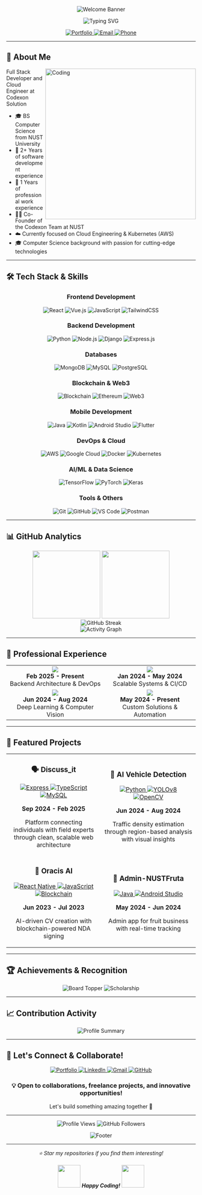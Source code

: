 <p align="center">
  <img src="https://capsule-render.vercel.app/api?type=waving&color=gradient&height=250&section=header&text=Labib+Kamran&desc=Full+Stack+Developer+|+Cloud+Engineer+|+AI/ML+Expert&fontSize=50&descSize=18&descAlignY=65" alt="Welcome Banner"/>
</p>

<div align="center">
  <img src="https://readme-typing-svg.demolab.com?font=Fira+Code&weight=600&size=28&duration=3000&pause=1000&color=3F7EF7&center=true&vCenter=true&width=600&height=100&lines=Full+Stack+Developer;Mobile+Application+Developer;AWS+Engineering+and+Kubernetes;Google+Cloud;2%2B+years+of+coding+experience" alt="Typing SVG" />
</div>

<p align="center">
  <a href="https://labibkamran.com">
    <img src="https://img.shields.io/badge/🌐_Portfolio-labibkamran.com-blue?style=for-the-badge&logo=google-chrome&logoColor=white" alt="Portfolio"/>
  </a>
  <a href="mailto:labibkamran2003@gmail.com">
    <img src="https://img.shields.io/badge/📧_Email-labibkamran2003@gmail.com-red?style=for-the-badge&logo=gmail&logoColor=white" alt="Email"/>
  </a>
  <a href="tel:+923194246872">
    <img src="https://img.shields.io/badge/📞_Phone-+92_319_4246872-green?style=for-the-badge&logo=whatsapp&logoColor=white" alt="Phone"/>
  </a>
</p>

---

## 🚀 About Me

<img align="right" alt="Coding" width="400" src="https://media.giphy.com/media/qgQUggAC3Pfv687qPC/giphy.gif">

Full Stack Developer and Cloud Engineer at Codexon Solution

- 🎓 BS Computer Science from NUST University
- 🚀 2+ Years of software development experience
- 💼 1 Years of professional work experience
- 👨‍💻 Co-Founder of the Codexon Team at NUST
- ☁️ Currently focused on Cloud Engineering & Kubernetes (AWS)
- 🎓 Computer Science background with passion for cutting-edge technologies

---

## 🛠️ Tech Stack & Skills

<div align="center">

### Frontend Development
<p>
  <img src="https://img.shields.io/badge/⚛️-REACT-61DAFB?style=for-the-badge&logo=react&logoColor=black" alt="React"/>
  <img src="https://img.shields.io/badge/🔷-VUEJS-4FC08D?style=for-the-badge&logo=vue.js&logoColor=white" alt="Vue.js"/>
  <img src="https://img.shields.io/badge/🟨-JAVASCRIPT-F7DF1E?style=for-the-badge&logo=javascript&logoColor=black" alt="JavaScript"/>
  <img src="https://img.shields.io/badge/🎨-TAILWINDCSS-38B2AC?style=for-the-badge&logo=tailwind-css&logoColor=white" alt="TailwindCSS"/>
</p>

### Backend Development
<p>
  <img src="https://img.shields.io/badge/🐍-PYTHON-3776AB?style=for-the-badge&logo=python&logoColor=white" alt="Python"/>
  <img src="https://img.shields.io/badge/🟢-NODE.JS-339933?style=for-the-badge&logo=nodedotjs&logoColor=white" alt="Node.js"/>
  <img src="https://img.shields.io/badge/🎯-DJANGO-092E20?style=for-the-badge&logo=django&logoColor=white" alt="Django"/>
  <img src="https://img.shields.io/badge/⚡-EXPRESS.JS-000000?style=for-the-badge&logo=express&logoColor=white" alt="Express.js"/>
</p>

### Databases
<p>
  <img src="https://img.shields.io/badge/🍃-MONGODB-47A248?style=for-the-badge&logo=mongodb&logoColor=white" alt="MongoDB"/>
  <img src="https://img.shields.io/badge/🔵-MYSQL-4479A1?style=for-the-badge&logo=mysql&logoColor=white" alt="MySQL"/>
  <img src="https://img.shields.io/badge/🐘-POSTGRES-336791?style=for-the-badge&logo=postgresql&logoColor=white" alt="PostgreSQL"/>
</p>

### Blockchain & Web3
<p>
  <img src="https://img.shields.io/badge/⛓️-BLOCKCHAIN-000000?style=for-the-badge&logo=bitcoin&logoColor=white" alt="Blockchain"/>
  <img src="https://img.shields.io/badge/🔷-ETHEREUM-3C3C3D?style=for-the-badge&logo=ethereum&logoColor=white" alt="Ethereum"/>
  <img src="https://img.shields.io/badge/🌐-WEB3-F16822?style=for-the-badge&logo=web3.js&logoColor=white" alt="Web3"/>
</p>

### Mobile Development
<p>
  <img src="https://img.shields.io/badge/☕-JAVA-ED8B00?style=for-the-badge&logo=java&logoColor=white" alt="Java"/>
  <img src="https://img.shields.io/badge/🔺-KOTLIN-7F52FF?style=for-the-badge&logo=kotlin&logoColor=white" alt="Kotlin"/>
  <img src="https://img.shields.io/badge/🤖-ANDROID_STUDIO-3DDC84?style=for-the-badge&logo=android-studio&logoColor=white" alt="Android Studio"/>
  <img src="https://img.shields.io/badge/💙-FLUTTER-02569B?style=for-the-badge&logo=flutter&logoColor=white" alt="Flutter"/>
</p>

### DevOps & Cloud
<p>
  <img src="https://img.shields.io/badge/☁️-AWS-232F3E?style=for-the-badge&logo=amazon-aws&logoColor=white" alt="AWS"/>
  <img src="https://img.shields.io/badge/🔶-GOOGLE_CLOUD-4285F4?style=for-the-badge&logo=google-cloud&logoColor=white" alt="Google Cloud"/>
  <img src="https://img.shields.io/badge/🐳-DOCKER-2496ED?style=for-the-badge&logo=docker&logoColor=white" alt="Docker"/>
  <img src="https://img.shields.io/badge/⚙️-KUBERNETES-326CE5?style=for-the-badge&logo=kubernetes&logoColor=white" alt="Kubernetes"/>
</p>

### AI/ML & Data Science
<p>
  <img src="https://img.shields.io/badge/🤖-TENSORFLOW-FF6F00?style=for-the-badge&logo=tensorflow&logoColor=white" alt="TensorFlow"/>
  <img src="https://img.shields.io/badge/🔥-PYTORCH-EE4C2C?style=for-the-badge&logo=pytorch&logoColor=white" alt="PyTorch"/>
  <img src="https://img.shields.io/badge/📊-KERAS-D00000?style=for-the-badge&logo=keras&logoColor=white" alt="Keras"/>
</p>

### Tools & Others
<p>
  <img src="https://img.shields.io/badge/🔧-GIT-F05032?style=for-the-badge&logo=git&logoColor=white" alt="Git"/>
  <img src="https://img.shields.io/badge/🐙-GITHUB-181717?style=for-the-badge&logo=github&logoColor=white" alt="GitHub"/>
  <img src="https://img.shields.io/badge/💻-VS_CODE-007ACC?style=for-the-badge&logo=visual-studio-code&logoColor=white" alt="VS Code"/>
  <img src="https://img.shields.io/badge/📮-POSTMAN-FF6C37?style=for-the-badge&logo=postman&logoColor=white" alt="Postman"/>
</p>

</div>

---

## 📊 GitHub Analytics

<div align="center">
  <img height="180em" src="https://github-readme-stats.vercel.app/api?username=labibkamran&show_icons=true&theme=tokyonight&include_all_commits=true&count_private=true"/>
  <img height="180em" src="https://github-readme-stats.vercel.app/api/top-langs/?username=labibkamran&layout=compact&langs_count=8&theme=tokyonight"/>
</div>

<div align="center">
  <img src="https://github-readme-streak-stats.herokuapp.com/?user=labibkamran&theme=tokyonight" alt="GitHub Streak"/>
</div>

<div align="center">
  <img src="https://github-readme-activity-graph.vercel.app/graph?username=labibkamran&theme=tokyo-night&bg_color=1a1b27&color=70a5fd&line=70a5fd&point=bf91f3&area=true&hide_border=true" alt="Activity Graph"/>
</div>

---

## 💼 Professional Experience

<div align="center">
  <table>
    <tr>
      <td align="center">
        <img src="https://img.shields.io/badge/🚀_Codexon-Co--Founder-FF6B6B?style=for-the-badge&logo=rocket&logoColor=white"/>
        <br><strong>Feb 2025 - Present</strong>
        <br>Backend Architecture & DevOps
      </td>
      <td align="center">
        <img src="https://img.shields.io/badge/💼_Veron_Solutions-Backend_Developer-4ECDC4?style=for-the-badge&logo=code&logoColor=white"/>
        <br><strong>Jan 2024 - May 2024</strong>
        <br>Scalable Systems & CI/CD
      </td>
    </tr>
    <tr>
      <td align="center">
        <img src="https://img.shields.io/badge/🤖_MachVis-AI/ML_Intern-45B7D1?style=for-the-badge&logo=brain&logoColor=white"/>
        <br><strong>Jun 2024 - Aug 2024</strong>
        <br>Deep Learning & Computer Vision
      </td>
      <td align="center">
        <img src="https://img.shields.io/badge/💻_Freelance-Full_Stack_Developer-96CEB4?style=for-the-badge&logo=freelancer&logoColor=white"/>
        <br><strong>May 2024 - Present</strong>
        <br>Custom Solutions & Automation
      </td>
    </tr>
  </table>
</div>

---

## 🎯 Featured Projects

<div align="center">
  <table>
    <tr>
      <td width="50%">
        <h3 align="center">🗣️ Discuss_it</h3>
        <div align="center">
          <a href="#" target="_blank">
            <img src="https://img.shields.io/badge/Express.js-000000?style=for-the-badge&logo=express&logoColor=white" alt="Express"/>
            <img src="https://img.shields.io/badge/TypeScript-007ACC?style=for-the-badge&logo=typescript&logoColor=white" alt="TypeScript"/>
            <img src="https://img.shields.io/badge/MySQL-005C84?style=for-the-badge&logo=mysql&logoColor=white" alt="MySQL"/>
          </a>
          <p><strong>Sep 2024 - Feb 2025</strong></p>
          <p>Platform connecting individuals with field experts through clean, scalable web architecture</p>
        </div>
      </td>
      <td width="50%">
        <h3 align="center">🚗 AI Vehicle Detection</h3>
        <div align="center">
          <a href="#" target="_blank">
            <img src="https://img.shields.io/badge/Python-FFD43B?style=for-the-badge&logo=python&logoColor=blue" alt="Python"/>
            <img src="https://img.shields.io/badge/YOLOv8-00FFFF?style=for-the-badge&logo=yolo&logoColor=black" alt="YOLOv8"/>
            <img src="https://img.shields.io/badge/OpenCV-27338e?style=for-the-badge&logo=OpenCV&logoColor=white" alt="OpenCV"/>
          </a>
          <p><strong>Jun 2024 - Aug 2024</strong></p>
          <p>Traffic density estimation through region-based analysis with visual insights</p>
        </div>
      </td>
    </tr>
    <tr>
      <td width="50%">
        <h3 align="center">🤖 Oracis AI</h3>
        <div align="center">
          <a href="#" target="_blank">
            <img src="https://img.shields.io/badge/React_Native-20232A?style=for-the-badge&logo=react&logoColor=61DAFB" alt="React Native"/>
            <img src="https://img.shields.io/badge/JavaScript-323330?style=for-the-badge&logo=javascript&logoColor=F7DF1E" alt="JavaScript"/>
            <img src="https://img.shields.io/badge/Blockchain-121D33?style=for-the-badge&logo=blockchain&logoColor=white" alt="Blockchain"/>
          </a>
          <p><strong>Jun 2023 - Jul 2023</strong></p>
          <p>AI-driven CV creation with blockchain-powered NDA signing</p>
        </div>
      </td>
      <td width="50%">
        <h3 align="center">📱 Admin-NUSTFruta</h3>
        <div align="center">
          <a href="#" target="_blank">
            <img src="https://img.shields.io/badge/Java-ED8B00?style=for-the-badge&logo=java&logoColor=white" alt="Java"/>
            <img src="https://img.shields.io/badge/Android_Studio-3DDC84?style=for-the-badge&logo=android-studio&logoColor=white" alt="Android Studio"/>
          </a>
          <p><strong>May 2024 - Jun 2024</strong></p>
          <p>Admin app for fruit business with real-time tracking</p>
        </div>
      </td>
    </tr>
  </table>
</div>

---

## 🏆 Achievements & Recognition

<div align="center">
  <img src="https://img.shields.io/badge/🥇_2020_Board_Topper-First_Position-FFD700?style=for-the-badge&logo=trophy&logoColor=black" alt="Board Topper"/>
  <img src="https://img.shields.io/badge/🎓_Government_Scholarship-Outstanding_Achievements-32CD32?style=for-the-badge&logo=graduation-cap&logoColor=white" alt="Scholarship"/>
</div>

---

## 📈 Contribution Activity

<div align="center">
  <img src="https://github-profile-summary-cards.vercel.app/api/cards/profile-details?username=labibkamran&theme=tokyonight" alt="Profile Summary"/>
</div>

---

## 🌟 Let's Connect & Collaborate!

<div align="center">
  <a href="https://labibkamran.com">
    <img src="https://img.shields.io/badge/Portfolio-FF7139?style=for-the-badge&logo=Firefox-Browser&logoColor=white" alt="Portfolio"/>
  </a>
  <a href="https://linkedin.com/in/labibkamran">
    <img src="https://img.shields.io/badge/LinkedIn-0077B5?style=for-the-badge&logo=linkedin&logoColor=white" alt="LinkedIn"/>
  </a>
  <a href="mailto:labibkamran2003@gmail.com">
    <img src="https://img.shields.io/badge/Gmail-D14836?style=for-the-badge&logo=gmail&logoColor=white" alt="Gmail"/>
  </a>
  <a href="https://github.com/labibkamran">
    <img src="https://img.shields.io/badge/GitHub-100000?style=for-the-badge&logo=github&logoColor=white" alt="GitHub"/>
  </a>
</div>

<div align="center">
  <h3>💡 Open to collaborations, freelance projects, and innovative opportunities!</h3>
  <p>Let's build something amazing together 🚀</p>
</div>

---

<div align="center">
  <img src="https://komarev.com/ghpvc/?username=labibkamran&label=Profile%20Views&color=brightgreen&style=for-the-badge" alt="Profile Views"/>
  <img src="https://img.shields.io/github/followers/labibkamran?label=Followers&style=for-the-badge&color=blue" alt="GitHub Followers"/>
</div>

<p align="center">
  <img src="https://capsule-render.vercel.app/api?type=waving&color=gradient&height=100&section=footer" alt="Footer"/>
</p>

---

<div align="center">
  <i>⭐ Star my repositories if you find them interesting!</i>
  <br><br>
  <img src="https://media.giphy.com/media/LnQjpWaON8nhr21vNW/giphy.gif" width="60"> <em><b>Happy Coding!</b></em> <img src="https://media.giphy.com/media/LnQjpWaON8nhr21vNW/giphy.gif" width="60">
</div>
